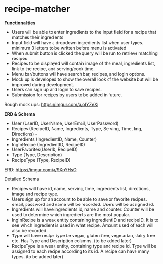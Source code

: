 # recipe-matcher

**Functionalities** 

- Users will be able to enter ingredients to the input field for a recipe that matches their ingredients 
- Input field will have a dropdown ingredients list when user types. minimum 3 letters to be written before menu is activated 
- When submit button is clicked the query will be run to retrieve matching recipes 
- Recipes to be displayed will contain image of the meal, ingredients list, link to the recipe, and serving/cook time. 
- Menu bar/buttons will have search bar, recipes, and login options. 
- Mock up is developed to show the overall look of the website but will be improved during development. 
- Users can sign up and login to save recipes. 
- Submission for recipes by users to be added in future.

Rough mock ups: https://imgur.com/a/oIYZeXj

**ERD & Schema** 
- User (UserID, UserName, UserEmail, UserPassword) 
- Recipes (RecipeID, Name, Ingredients, Type, Serving, Time, Img, Directions) -
- Ingredients (IngredientID, Name, Counter) 
- IngInRecipe (IngredientID, RecipeID) 
- UserFavorites(UserID, RecipeID) 
- Type (Type, Description) 
- RecipeType (Type, RecipeID)

ERD: https://imgur.com/a/9XpYHsO

Detailed Schema 
- Recipes will have id, name, serving, time, ingredients list, directions, image and recipe type. 
- Users sign up for an account to be able to save or favorite recipes. email, password and name will be recorded. Users will be assigned id. 
- Ingredients will have ingredients id, name and counter. Counter will be used to determine which ingredients are the most popular. 
- IngInRecipe is a weak entity containing ingredientID and recipeID. It is to see which ingredient is used in what recipe. Amount used of each will also be recorded. 
- Type will have recipe type i.e vegan, gluten free, vegetarian, dairy free etc. Has Type and Description columns. (to be added later) 
- RecipeType is a weak entity, containing type and recipe id. Type will be assigned to each recipe according to its id. A recipe can have many types. (to be added later)
